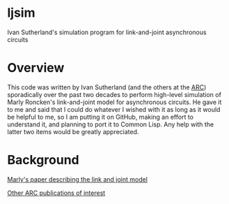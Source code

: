 # ljsim
Ivan Sutherland's simulation program for link-and-joint asynchronous circuits

# Overview

This code was written by Ivan Sutherland (and the others at the [ARC](https://arc.cecs.pdx.edu//)) sporadically over the past two decades to perform high-level simulation of Marly Roncken's link-and-joint model for asynchronous circuits. He gave it to me and said that I could do whatever I wished with it as long as it would be helpful to me, so I am putting it on GitHub, making an effort to understand it, and planning to port it to Common Lisp. Any help with the latter two items would be greatly appreciated.

# Background

[Marly's paper describing the link and joint model](https://arc.cecs.pdx.edu/sites/all/uploads/Publications/RonckenSutherland_ThinkST_Asilomar_2017.pdf)

[Other ARC publications of interest](https://arc.cecs.pdx.edu/publications)
